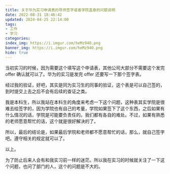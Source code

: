 ```yaml
---
title: 关于华为实习申请表的导师签字或者学院盖章的问题说明
date: 2022-08-31 18:46:42
updated: 2024-04-25 22:14:00
tags:
- 工作
- 学习
categories:
index_img: https://i.imgur.com/heMz94O.png
banner_img: https://i.imgur.com/heMz94O.png
hide: true
---
```


当初实习的时候，因为需要这个填写这个申请表，其他公司大部分不需要这个发完 offer 确认就可以了。华为的实习是发完 offer 还要写一下那个签字表。

经过我的验证，好吧，其实是同为实习生的同事的验证，这个表是可以自己签的，到时提交上去之后不会有后续的查证之类。

我是本科生，所以我站在本科生的角度来考虑一下这个问题，这种表其实学院是很难去给签字的，因为学院也有自己的考量，学院如果签下了这个东西，之后如果有什么情况的话，学院是可能要负责任的。我们都有各自的难处。不过，如果有熟悉的老师愿意帮忙的话，这个就是很好解决的了。

所以，最后的结论是，如果最后学院和老师都不愿意帮忙的话，那么，就自己签字吧。遵守相关的规定就可以了。

以上。

为了防止后来人会有和我实习前一样的迷茫。所以我在实习的时候就关注了一下这个问题，也问了部门的人，这个的问题是不大的。
